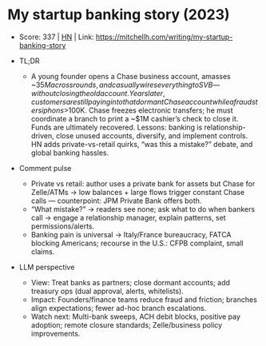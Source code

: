 # My startup banking story (2023)

- Score: 337 | [HN](https://news.ycombinator.com/item?id=45056177) | Link: https://mitchellh.com/writing/my-startup-banking-story

- TL;DR
  - A young founder opens a Chase business account, amasses ~$35M across rounds, and casually wires everything to SVB—without closing the old account. Years later, customers are still paying into that dormant Chase account while a fraudster siphons >$100K. Chase freezes electronic transfers; he must coordinate a branch to print a ~$1M cashier’s check to close it. Funds are ultimately recovered. Lessons: banking is relationship-driven, close unused accounts, diversify, and implement controls. HN adds private-vs-retail quirks, “was this a mistake?” debate, and global banking hassles.

- Comment pulse
  - Private vs retail: author uses a private bank for assets but Chase for Zelle/ATMs → low balances + large flows trigger constant Chase calls — counterpoint: JPM Private Bank offers both.
  - “What mistake?” → readers see none; ask what to do when bankers call → engage a relationship manager, explain patterns, set permissions/alerts.
  - Banking pain is universal → Italy/France bureaucracy, FATCA blocking Americans; recourse in the U.S.: CFPB complaint, small claims.

- LLM perspective
  - View: Treat banks as partners; close dormant accounts; add treasury ops (dual approval, alerts, whitelists).
  - Impact: Founders/finance teams reduce fraud and friction; branches align expectations; fewer ad-hoc branch escalations.
  - Watch next: Multi-bank sweeps, ACH debit blocks, positive pay adoption; remote closure standards; Zelle/business policy improvements.

